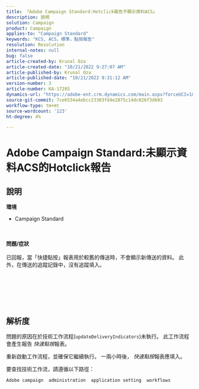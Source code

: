 ```yaml
---
title: 「Adobe Campaign Standard:Hotclick報告不顯示資料ACS」
description: 說明
solution: Campaign
product: Campaign
applies-to: "Campaign Standard"
keywords: "KCS, ACS，標準，點按報告"
resolution: Resolution
internal-notes: null
bug: false
article-created-by: Krunal Oza
article-created-date: "10/21/2022 9:27:07 AM"
article-published-by: Krunal Oza
article-published-date: "10/21/2022 9:31:12 AM"
version-number: 3
article-number: KA-17285
dynamics-url: "https://adobe-ent.crm.dynamics.com/main.aspx?forceUCI=1&pagetype=entityrecord&etn=knowledgearticle&id=610d9583-2251-ed11-bba2-0022480867fb"
source-git-commit: 7ce6534a4ebcc23303fd4e2875c14dc026f3db93
workflow-type: tm+mt
source-wordcount: '123'
ht-degree: 4%

---
```


# Adobe Campaign Standard:未顯示資料ACS的Hotclick報告

## 說明

<b>環境</b>
- Campaign Standard

<br> <br><b>問題/症狀</b><br> <br>已回報，當「快捷點按」報表用於較舊的傳送時，不會顯示新傳送的資料。 此外，在傳送的追蹤記錄中，沒有追蹤填入。<br> <br>

<br> <br>

<br>

## 解析度


問題的原因在於技術工作流程(`updateDeliveryIndicators`)未執行。 此工作流程會產生報告 *快速點按*&#x200B;報表。

重新啟動工作流程，並確保它繼續執行。 一兩小時後， *快速點按*&#x200B;報表應填入。



要查找技術工作流，請遵循以下路徑：

`Adobe campaign  administration  application setting  workflows`




